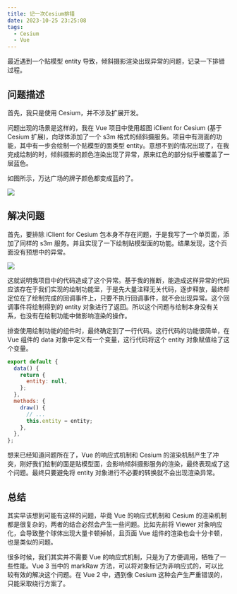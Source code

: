 ```yaml
---
title: 记一次Cesium排错
date: 2023-10-25 23:25:08
tags:
  - Cesium
  - Vue
---
```


最近遇到一个贴模型 entity 导致，倾斜摄影渲染出现异常的问题，记录一下排错过程。

<!-- more -->

## 问题描述

首先，我只是使用 Cesium，并不涉及扩展开发。

问题出现的场景是这样的，我在 Vue 项目中使用超图 iClient for Cesium (基于 Cesium 扩展)，向球体添加了一个 s3m 格式的倾斜摄服务。项目中有测面的功能，其中有一步会绘制一个贴模型的面类型 entity。意想不到的情况出现了，在我完成绘制的时，倾斜摄影的颜色渲染出现了异常，原来红色的部分似乎被覆盖了一层蓝色。

如图所示，万达广场的牌子颜色都变成蓝的了。

![](https://img.iszy.xyz/1698282506698.png)

## 解决问题

首先，要排除 iClient for Cesium 包本身不存在问题，于是我写了一个单页面，添加了同样的 s3m 服务。并且实现了一下绘制贴模型面的功能。结果发现，这个页面没有预想中的异常。

![](https://img.iszy.xyz/1698282642715.png)

这就说明我项目中的代码造成了这个异常。基于我的推断，能造成这样异常的代码应该存在于我们实现的绘制功能里，于是先大量注释无关代码，逐步释放，最终却定位在了绘制完成的回调事件上，只要不执行回调事件，就不会出现异常。这个回调事件将绘制得到的 entity 对象进行了返回。所以这个问题与绘制本身没有关系，也没有在绘制功能中做影响渲染的操作。

排查使用绘制功能的组件时，最终确定到了一行代码。这行代码的功能很简单，在 Vue 组件的 data 对象中定义有一个变量，这行代码将这个 entity 对象赋值给了这个变量。

```js
export default {
  data() {
    return {
      entity: null,
    };
  },
  methods: {
    draw() {
      // ...
      this.entity = entity;
    },
  },
};
```

想来已经知道问题所在了，Vue 的响应式机制和 Cesium 的渲染机制产生了冲突，刚好我们绘制的面是贴模型面，会影响倾斜摄影服务的渲染，最终表现成了这个问题。最终只要避免将 entity 对象进行不必要的转换就不会出现渲染异常。

## 总结

其实早该想到可能有这样的问题，毕竟 Vue 的响应式机制和 Cesium 的渲染机制都是很复杂的，两者的结合必然会产生一些问题。比如先前将 Viewer 对象响应化，会导致整个球体出现大量卡顿掉帧，且页面 Vue 组件的渲染也会十分卡顿，也是类似的问题。

很多时候，我们其实并不需要 Vue 的响应式机制，只是为了方便调用，牺牲了一些性能。Vue 3 当中的 markRaw 方法，可以将对象标记为非响应式的，可以比较有效的解决这个问题。在 Vue 2 中，遇到像 Cesium 这种会产生严重错误的，只能采取绕行方案了。
